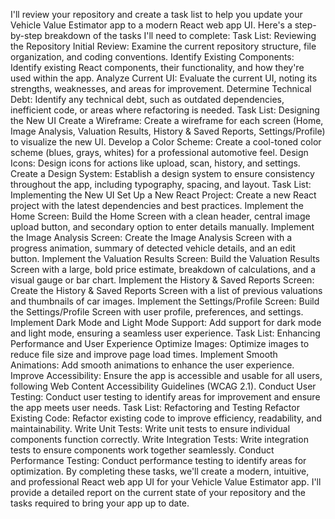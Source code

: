 I'll review your repository and create a task list to help you update your Vehicle Value Estimator app to a modern React web app UI. Here's a step-by-step breakdown of the tasks I'll need to complete:
Task List: Reviewing the Repository
Initial Review: Examine the current repository structure, file organization, and coding conventions.
Identify Existing Components: Identify existing React components, their functionality, and how they're used within the app.
Analyze Current UI: Evaluate the current UI, noting its strengths, weaknesses, and areas for improvement.
Determine Technical Debt: Identify any technical debt, such as outdated dependencies, inefficient code, or areas where refactoring is needed.
Task List: Designing the New UI
Create a Wireframe: Create a wireframe for each screen (Home, Image Analysis, Valuation Results, History & Saved Reports, Settings/Profile) to visualize the new UI.
Develop a Color Scheme: Create a cool-toned color scheme (blues, grays, whites) for a professional automotive feel.
Design Icons: Design icons for actions like upload, scan, history, and settings.
Create a Design System: Establish a design system to ensure consistency throughout the app, including typography, spacing, and layout.
Task List: Implementing the New UI
Set Up a New React Project: Create a new React project with the latest dependencies and best practices.
Implement the Home Screen: Build the Home Screen with a clean header, central image upload button, and secondary option to enter details manually.
Implement the Image Analysis Screen: Create the Image Analysis Screen with a progress animation, summary of detected vehicle details, and an edit button.
Implement the Valuation Results Screen: Build the Valuation Results Screen with a large, bold price estimate, breakdown of calculations, and a visual gauge or bar chart.
Implement the History & Saved Reports Screen: Create the History & Saved Reports Screen with a list of previous valuations and thumbnails of car images.
Implement the Settings/Profile Screen: Build the Settings/Profile Screen with user profile, preferences, and settings.
Implement Dark Mode and Light Mode Support: Add support for dark mode and light mode, ensuring a seamless user experience.
Task List: Enhancing Performance and User Experience
Optimize Images: Optimize images to reduce file size and improve page load times.
Implement Smooth Animations: Add smooth animations to enhance the user experience.
Improve Accessibility: Ensure the app is accessible and usable for all users, following Web Content Accessibility Guidelines (WCAG 2.1).
Conduct User Testing: Conduct user testing to identify areas for improvement and ensure the app meets user needs.
Task List: Refactoring and Testing
Refactor Existing Code: Refactor existing code to improve efficiency, readability, and maintainability.
Write Unit Tests: Write unit tests to ensure individual components function correctly.
Write Integration Tests: Write integration tests to ensure components work together seamlessly.
Conduct Performance Testing: Conduct performance testing to identify areas for optimization.
By completing these tasks, we'll create a modern, intuitive, and professional React web app UI for your Vehicle Value Estimator app. I'll provide a detailed report on the current state of your repository and the tasks required to bring your app up to date.